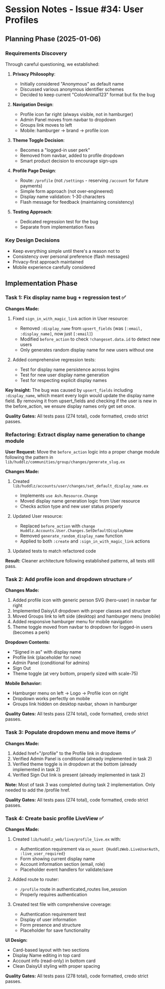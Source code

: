 # Session Notes - Issue #34: User Profiles

## Planning Phase (2025-01-06)

### Requirements Discovery
Through careful questioning, we established:

1. **Privacy Philosophy**:
   - Initially considered "Anonymous" as default name
   - Discussed various anonymous identifier schemes
   - Decided to keep current "ColorAnimal123" format but fix the bug

2. **Navigation Design**:
   - Profile icon far right (always visible, not in hamburger)
   - Admin Panel moves from navbar to dropdown
   - Groups link moves to left
   - Mobile: hamburger → brand → profile icon

3. **Theme Toggle Decision**:
   - Becomes a "logged-in user perk"
   - Removed from navbar, added to profile dropdown
   - Smart product decision to encourage sign-ups

4. **Profile Page Design**:
   - Route: `/profile` (not `/settings` - reserving `/account` for future payments)
   - Simple form approach (not over-engineered)
   - Display name validation: 1-30 characters
   - Flash message for feedback (maintaining consistency)

5. **Testing Approach**:
   - Dedicated regression test for the bug
   - Separate from implementation fixes

### Key Design Decisions
- Keep everything simple until there's a reason not to
- Consistency over personal preference (flash messages)
- Privacy-first approach maintained
- Mobile experience carefully considered

## Implementation Phase

### Task 1: Fix display name bug + regression test ✅

**Changes Made:**
1. Fixed `sign_in_with_magic_link` action in User resource:
   - Removed `:display_name` from `upsert_fields` (was `[:email, :display_name]`, now just `[:email]`)
   - Modified `before_action` to check `!changeset.data.id` to detect new users
   - Only generates random display name for new users without one

2. Added comprehensive regression tests:
   - Test for display name persistence across logins
   - Test for new user display name generation
   - Test for respecting explicit display names

**Key Insight:** The bug was caused by `upsert_fields` including `:display_name`, which meant every login would update the display name field. By removing it from upsert_fields and checking if the user is new in the before_action, we ensure display names only get set once.

**Quality Gates:** All tests pass (274 total), code formatted, credo strict passes.

### Refactoring: Extract display name generation to change module

**User Request:** Move the `before_action` logic into a proper change module following the pattern in `lib/huddlz/communities/group/changes/generate_slug.ex`

**Changes Made:**
1. Created `lib/huddlz/accounts/user/changes/set_default_display_name.ex`
   - Implements `use Ash.Resource.Change`
   - Moved display name generation logic from User resource
   - Checks action type and new user status properly

2. Updated User resource:
   - Replaced `before_action` with `change Huddlz.Accounts.User.Changes.SetDefaultDisplayName`
   - Removed `generate_random_display_name` function
   - Applied to both `:create` and `:sign_in_with_magic_link` actions

3. Updated tests to match refactored code

**Result:** Cleaner architecture following established patterns, all tests still pass.

### Task 2: Add profile icon and dropdown structure ✅

**Changes Made:**
1. Added profile icon with generic person SVG (hero-user) in navbar far right
2. Implemented DaisyUI dropdown with proper classes and structure
3. Moved Groups link to left side (desktop) and hamburger menu (mobile)
4. Added responsive hamburger menu for mobile navigation
5. Theme toggle moved from navbar to dropdown for logged-in users (becomes a perk)

**Dropdown Contents:**
- "Signed in as" with display name
- Profile link (placeholder for now)
- Admin Panel (conditional for admins)
- Sign Out
- Theme toggle (at very bottom, properly sized with scale-75)

**Mobile Behavior:**
- Hamburger menu on left → Logo → Profile icon on right
- Dropdown works perfectly on mobile
- Groups link hidden on desktop navbar, shown in hamburger

**Quality Gates:** All tests pass (274 total), code formatted, credo strict passes.

### Task 3: Populate dropdown menu and move items ✅

**Changes Made:**
1. Added href="/profile" to the Profile link in dropdown
2. Verified Admin Panel is conditional (already implemented in task 2)
3. Verified theme toggle is in dropdown at the bottom (already implemented in task 2)
4. Verified Sign Out link is present (already implemented in task 2)

**Note:** Most of task 3 was completed during task 2 implementation. Only needed to add the /profile href.

**Quality Gates:** All tests pass (274 total), code formatted, credo strict passes.

### Task 4: Create basic profile LiveView ✅

**Changes Made:**
1. Created `lib/huddlz_web/live/profile_live.ex` with:
   - Authentication requirement via `on_mount {HuddlzWeb.LiveUserAuth, :live_user_required}`
   - Form showing current display name
   - Account information section (email, role)
   - Placeholder event handlers for validate/save

2. Added route to router:
   - `/profile` route in authenticated_routes live_session
   - Properly requires authentication

3. Created test file with comprehensive coverage:
   - Authentication requirement test
   - Display of user information
   - Form presence and structure
   - Placeholder for save functionality

**UI Design:**
- Card-based layout with two sections
- Display Name editing in top card
- Account info (read-only) in bottom card
- Clean DaisyUI styling with proper spacing

**Quality Gates:** All tests pass (278 total), code formatted, credo strict passes.